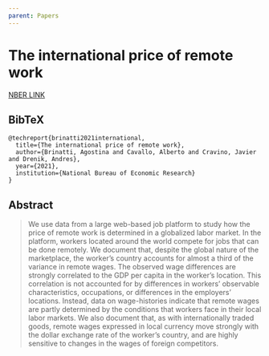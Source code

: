 ```yaml
---
parent: Papers
---
```


# The international price of remote work

[NBER LINK](https://www.nber.org/papers/w29437)


## BibTeX
```
@techreport{brinatti2021international,
  title={The international price of remote work},
  author={Brinatti, Agostina and Cavallo, Alberto and Cravino, Javier and Drenik, Andres},
  year={2021},
  institution={National Bureau of Economic Research}
}
```

## Abstract

> We use data from a large web-based job platform to study how the price of remote work is determined in a globalized labor market. In the platform, workers located around the world compete for jobs that can be done remotely. We document that, despite the global nature of the marketplace, the worker’s country accounts for almost a third of the variance in remote wages. The observed wage differences are strongly correlated to the GDP per capita in the worker’s location. This correlation is not accounted for by differences in workers’ observable characteristics, occupations, or differences in the employers’ locations. Instead, data on wage-histories indicate that remote wages are partly determined by the conditions that workers face in their local labor markets. We also document that, as with internationally traded goods, remote wages expressed in local currency move strongly with the dollar exchange rate of the worker’s country, and are highly sensitive to changes in the wages of foreign competitors.
